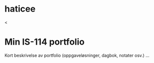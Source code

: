 # haticee
<!DOCTYPE html>
<html>
<head>
  <meta charset="utf-8">
  <meta name="viewport" content="width=device-width, initial-scale=1">
  <title>(navn [mellomnavn]* etternavn)</title>
<</head>
<body>
  <h1>Min IS-114 portfolio</h1>
  <p>Kort beskrivelse av portfolio (oppgaveløsninger, dagbok, notater osv.) ... </p>
</body>
</html>
        



